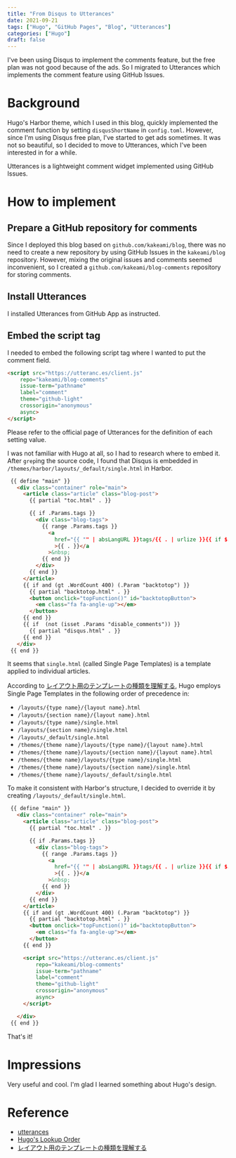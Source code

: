 ```yaml
---
title: "From Disqus to Utterances"
date: 2021-09-21
tags: ["Hugo", "GitHub Pages", "Blog", "Utterances"]
categories: ["Hugo"]
draft: false
---
```


I've been using Disqus to implement the comments feature, but the free plan was not good because of the ads.
So I migrated to Utterances which implements the comment feature using GitHub Issues.

<!--more-->

# Background

Hugo's Harbor theme, which I used in this blog, quickly implemented the comment function by setting `disqusShortName` in `config.toml`.
However, since I'm using Disqus free plan, I've started to get ads sometimes.
It was not so beautiful, so I decided to move to Utterances, which I've been interested in for a while.

Utterances is a lightweight comment widget implemented using GitHub Issues.

# How to implement

## Prepare a GitHub repository for comments

Since I deployed this blog based on `github.com/kakeami/blog`, there was no need to create a new repository by using GitHub Issues in the `kakeami/blog` repository.
However, mixing the original issues and comments seemed inconvenient, so I created a `github.com/kakeami/blog-comments` repository for storing comments.

## Install Utterances

I installed Utterances from GitHub App as instructed.

## Embed the script tag

I needed to embed the following script tag where I wanted to put the comment field.

```html
<script src="https://utteranc.es/client.js"
    repo="kakeami/blog-comments"
    issue-term="pathname"
    label="comment"
    theme="github-light"
    crossorigin="anonymous"
    async>
</script>
```

Please refer to the official page of Utterances for the definition of each setting value.


I was not familiar with Hugo at all, so I had to research where to embed it.
After `grep`ing the source code, I found that Disqus is embedded in `/themes/harbor/layouts/_default/single.html` in Harbor.

```html
 {{ define "main" }}
   <div class="container" role="main">
     <article class="article" class="blog-post">
       {{ partial "toc.html" . }}

       {{ if .Params.tags }}
         <div class="blog-tags">
           {{ range .Params.tags }}
             <a
               href="{{ "" | absLangURL }}tags/{{ . | urlize }}{{ if $.Site.Params.uglyurls }}.html{{ else }}/{{ end }}"
               >{{ . }}</a
             >&nbsp;
           {{ end }}
         </div>
       {{ end }}
     </article>
     {{ if and (gt .WordCount 400) (.Param "backtotop") }}
       {{ partial "backtotop.html" . }}
       <button onclick="topFunction()" id="backtotopButton">
         <em class="fa fa-angle-up"></em>
       </button>
     {{ end }}
     {{ if  (not (isset .Params "disable_comments")) }}
       {{ partial "disqus.html" . }}
     {{ end }}
   </div>
 {{ end }}
```

It seems that `single.html` (called Single Page Templates) is a template applied to individual articles.

According to [レイアウト用のテンプレートの種類を理解する](https://maku77.github.io/hugo/layout/template-types.html), Hugo employs Single Page Templates in the following order of precedence in:

- `/layouts/{type name}/{layout name}.html`
- `/layouts/{section name}/{layout name}.html`
- `/layouts/{type name}/single.html`
- `/layouts/{section name}/single.html`
- `/layouts/_default/single.html`
- `/themes/{theme name}/layouts/{type name}/{layout name}.html`
- `/themes/{theme name}/layouts/{section name}/{layout name}.html`
- `/themes/{theme name}/layouts/{type name}/single.html`
- `/themes/{theme name}/layouts/{section name}/single.html`
- `/themes/{theme name}/layouts/_default/single.html`

To make it consistent with Harbor's structure, I decided to override it by creating `/layouts/_default/single.html`.

```html
 {{ define "main" }}
   <div class="container" role="main">
     <article class="article" class="blog-post">
       {{ partial "toc.html" . }}

       {{ if .Params.tags }}
         <div class="blog-tags">
           {{ range .Params.tags }}
             <a
               href="{{ "" | absLangURL }}tags/{{ . | urlize }}{{ if $.Site.Params.uglyurls }}.html{{ else }}/{{ end }}"
               >{{ . }}</a
             >&nbsp;
           {{ end }}
         </div>
       {{ end }}
     </article>
     {{ if and (gt .WordCount 400) (.Param "backtotop") }}
       {{ partial "backtotop.html" . }}
       <button onclick="topFunction()" id="backtotopButton">
         <em class="fa fa-angle-up"></em>
       </button>
     {{ end }}

     <script src="https://utteranc.es/client.js"
         repo="kakeami/blog-comments"
         issue-term="pathname"
         label="comment"
         theme="github-light"
         crossorigin="anonymous"
         async>
     </script>

   </div>
 {{ end }}
```

That's it!

# Impressions

Very useful and cool.
I'm glad I learned something about Hugo's design.

# Reference

- [utterances](https://utteranc.es/)
- [Hugo's Lookup Order](https://gohugo.io/templates/lookup-order/#examples-layout-lookup-for-regular-pages)
- [レイアウト用のテンプレートの種類を理解する](https://maku77.github.io/hugo/layout/template-types.html)
